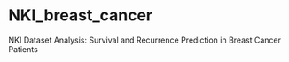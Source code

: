 # NKI_breast_cancer
NKI Dataset Analysis: Survival and Recurrence Prediction in Breast Cancer Patients

